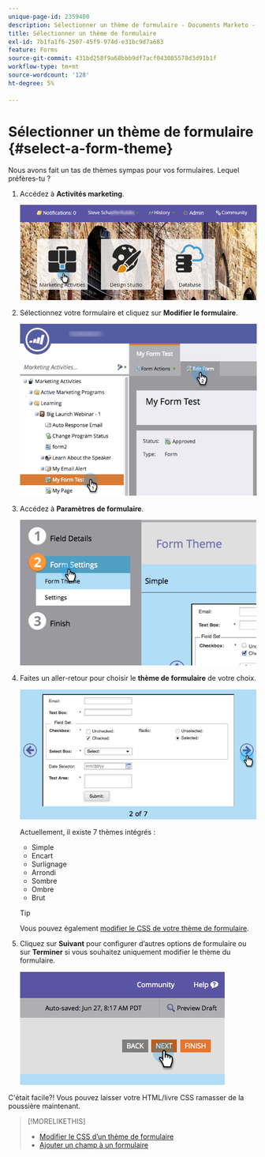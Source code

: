 ```yaml
---
unique-page-id: 2359400
description: Sélectionner un thème de formulaire - Documents Marketo - Documentation du produit
title: Sélectionner un thème de formulaire
exl-id: 7b1fa1f6-2507-45f9-974d-e31bc9d7a683
feature: Forms
source-git-commit: 431bd258f9a68bbb9df7acf043085578d3d91b1f
workflow-type: tm+mt
source-wordcount: '128'
ht-degree: 5%

---
```


# Sélectionner un thème de formulaire {#select-a-form-theme}

Nous avons fait un tas de thèmes sympas pour vos formulaires. Lequel préfères-tu ?

1. Accédez à **Activités marketing**.

   ![](assets/login-marketing-activities-1.png)

1. Sélectionnez votre formulaire et cliquez sur **Modifier le formulaire**.

   ![](assets/editform.png)

1. Accédez à **Paramètres de formulaire**.

   ![](assets/image2014-9-15-17-7-7.png)

1. Faites un aller-retour pour choisir le **thème de formulaire** de votre choix.

   ![](assets/image2014-9-15-17-3a7-3a20.png)

   Actuellement, il existe 7 thèmes intégrés :

   * Simple
   * Encart
   * Surlignage
   * Arrondi
   * Sombre
   * Ombre
   * Brut

   >[!TIP]
   >
   >Vous pouvez également [modifier le CSS de votre thème de formulaire](/help/marketo/product-docs/demand-generation/forms/form-design/edit-the-css-of-a-form-theme.md).

1. Cliquez sur **Suivant** pour configurer d’autres options de formulaire ou sur **Terminer** si vous souhaitez uniquement modifier le thème du formulaire.

   ![](assets/image2014-9-15-17-3a8-3a22.png)

C&#39;était facile?! Vous pouvez laisser votre HTML/livre CSS ramasser de la poussière maintenant.

>[!MORELIKETHIS]
>
>* [Modifier le CSS d’un thème de formulaire](/help/marketo/product-docs/demand-generation/forms/form-design/edit-the-css-of-a-form-theme.md)
>* [Ajouter un champ à un formulaire](/help/marketo/product-docs/demand-generation/forms/creating-a-form/add-a-field-to-a-form.md)
